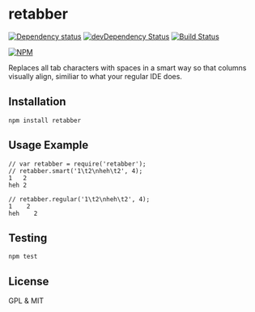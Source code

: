 # retabber

[![Dependency status](https://david-dm.org/syntaxhighlighter/retabber.svg)](https://david-dm.org/syntaxhighlighter/retabber)
[![devDependency Status](https://david-dm.org/syntaxhighlighter/retabber/dev-status.svg)](https://david-dm.org/syntaxhighlighter/retabber#info=devDependencies)
[![Build Status](https://travis-ci.org/syntaxhighlighter/retabber.svg)](https://travis-ci.org/syntaxhighlighter/retabber)

[![NPM](https://nodei.co/npm/retabber.svg)](https://npmjs.org/package/retabber)

Replaces all tab characters with spaces in a smart way so that columns visually align, similiar to what your regular IDE does.

## Installation

    npm install retabber

## Usage Example

    // var retabber = require('retabber');
    // retabber.smart('1\t2\nheh\t2', 4);
    1   2
    heh 2

    // retabber.regular('1\t2\nheh\t2', 4);
    1    2
    heh    2

## Testing

    npm test

## License

GPL & MIT

